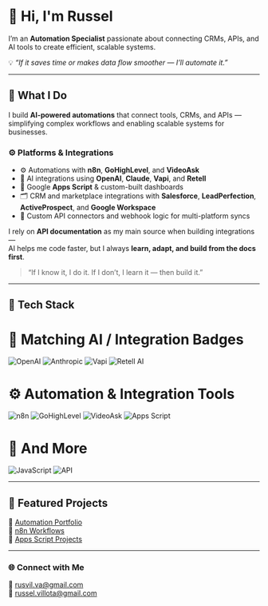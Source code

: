 # 👋 Hi, I'm Russel  

I’m an **Automation Specialist** passionate about connecting CRMs, APIs, and AI tools to create efficient, scalable systems.  

💡 *“If it saves time or makes data flow smoother — I’ll automate it.”*  

---

## 🚀 What I Do

I build **AI-powered automations** that connect tools, CRMs, and APIs — simplifying complex workflows and enabling scalable systems for businesses.

### ⚙️ Platforms & Integrations
- ⚙️ Automations with **n8n**, **GoHighLevel**, and **VideoAsk**  
- 🤖 AI integrations using **OpenAI**, **Claude**, **Vapi**, and **Retell**  
- 🧩 Google **Apps Script** & custom-built dashboards  
- 🗂️ CRM and marketplace integrations with **Salesforce**, **LeadPerfection**, **ActiveProspect**, and **Google Workspace**  
- 🔗 Custom API connectors and webhook logic for multi-platform syncs  

I rely on **API documentation** as my main source when building integrations —  
AI helps me code faster, but I always **learn, adapt, and build from the docs first**.  
> “If I know it, I do it. If I don’t, I learn it — then build it.”



---

## 🧰 Tech Stack  
# 🧠 Matching AI / Integration Badges
![OpenAI](https://img.shields.io/badge/OpenAI-412991?style=for-the-badge&logo=openai&logoColor=white)
![Anthropic](https://img.shields.io/badge/Anthropic-8A2BE2?style=for-the-badge)
![Vapi](https://img.shields.io/badge/Vapi-FF7B00?style=for-the-badge)
![Retell AI](https://img.shields.io/badge/Retell%20AI-00C4B3?style=for-the-badge)

# ⚙️ Automation & Integration Tools
![n8n](https://img.shields.io/badge/n8n-EA4C89?style=for-the-badge&logo=n8n&logoColor=white)
![GoHighLevel](https://img.shields.io/badge/GoHighLevel-2E8B57?style=for-the-badge)
![VideoAsk](https://img.shields.io/badge/VideoAsk-00B2FF?style=for-the-badge)
![Apps Script](https://img.shields.io/badge/Google%20Apps%20Script-4285F4?style=for-the-badge&logo=google&logoColor=white)

# 🧩 And More
![JavaScript](https://img.shields.io/badge/JavaScript-F7E018?style=for-the-badge&logo=javascript&logoColor=black)
![API](https://img.shields.io/badge/API%20Integrations-5555FF?style=for-the-badge)


---


## 🧩 Featured Projects  
📁 [Automation Portfolio](https://github.com/rusvil-va/profile)  
📁 [n8n Workflows](https://github.com/rusvil-va/n8n-projects)  
📁 [Apps Script Projects](https://github.com/rusvil-va/apps-script-projects)  

---

### 🌐 Connect with Me  
📧 rusvil.va@gmail.com  
📧 russel.villota@gmail.com  
